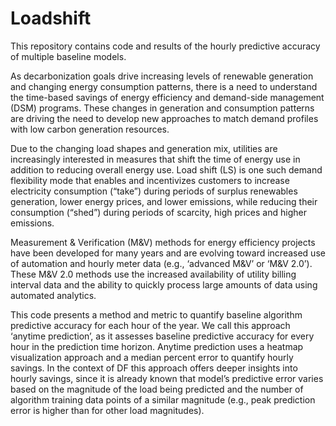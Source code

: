 # Loadshift

This repository contains code and results of the hourly predictive accuracy of multiple baseline models. 

As decarbonization goals drive increasing levels of renewable generation and changing energy consumption patterns, there is a need to understand the time-based savings of energy efficiency and demand-side management (DSM) programs.  These changes in generation and consumption patterns are driving the need to develop new approaches to match demand profiles with low carbon generation resources. 

Due to the changing load shapes and generation mix, utilities are increasingly interested in measures that shift the time of energy use in addition to reducing overall energy use. Load shift (LS) is one such demand flexibility mode that enables and incentivizes customers to increase electricity consumption (“take”) during periods of surplus renewables generation, lower energy prices, and lower emissions, while reducing their consumption (“shed”) during periods of scarcity, high prices and higher emissions. 

Measurement & Verification (M&V) methods for energy efficiency projects have been developed for many years and are evolving toward increased use of automation and hourly meter data (e.g., ‘advanced M&V’ or ‘M&V 2.0’). These M&V 2.0 methods use the increased availability of utility billing interval data and the ability to quickly process large amounts of data using automated analytics. 

This code presents a method and metric to quantify baseline algorithm predictive accuracy for each hour of the year. We call this approach ‘anytime prediction’, as it assesses baseline predictive accuracy for every hour in the prediction time horizon. Anytime prediction uses a heatmap visualization approach and a median percent error to quantify hourly savings. In the context of  DF this approach offers deeper insights into hourly savings, since it is already known that model’s predictive error varies based on the magnitude of the load being predicted and the number of algorithm training data points of a similar magnitude (e.g., peak prediction error is higher than for other load magnitudes). 
